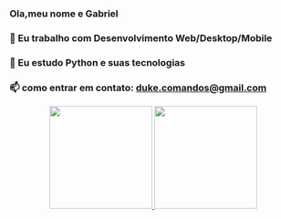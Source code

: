 ### Ola,meu nome e Gabriel
### 🔭 Eu trabalho com Desenvolvimento Web/Desktop/Mobile

### 🌱 Eu estudo Python e suas tecnologias

### 📫 como entrar em contato: duke.comandos@gmail.com
<div align="center">
  <a href="https://github.com/Gabriel018">
  <img height="180em" src="https://github-readme-stats.vercel.app/api?username=Gabriel018&show_icons=true&theme=dark&include_all_commits=true&count_private=true"/>
  <img height="180em" src="https://github-readme-stats.vercel.app/api/top-langs/?username=Gabriel018&layout=compact&langs_count=7&theme=dracula"/>
</div>
<!--
**Gabriel018/Gabriel018** is a ✨ _special_ ✨ repository because its `README.md` (this file) appears on your GitHub profile.


- 🔭 Eu trabalho com Python
- 🌱 Eu estudo Python
- 👯 I’m looking to collaborate on ...
- 🤔 I’m looking for help with ...
- 💬 Ask me about ...
- 📫 How to reach me: ...
- 😄 Pronouns: ...
- ⚡ Fun fact: ...
-->

